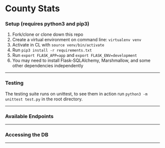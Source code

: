 # County Stats

### Setup (requires python3 and pip3)

1. Fork/clone or clone down this repo
2. Create a virtual environment on command line: `virtualenv venv`
3. Activate in CL with `source venv/bin/activate`
4. Run `pip3 install -r requirements.txt`
5. Run `export FLASK_APP=app` and `export FLASK_ENV=development`
6. You may need to install Flask-SQLAlchemy, Marshmallow, and some other dependencies independently

---

### Testing
The testing suite runs on unittest, to see them in action run `python3 -m unittest test.py` in the root directory.

---

### Available Endpoints

---

### Accessing the DB

---
